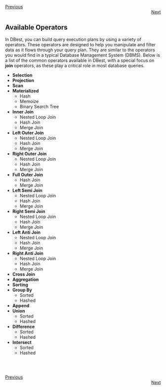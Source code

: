 <div align="left">
    <a href="./01 - data-sources.md">Previous</a>
</div>
<div align="right">
  <a href="./03 - working-with-CSV.md">Next</a>
</div>


## Available Operators

In DBest, you can build query execution plans by using a variety of operators. These operators are designed to help you manipulate and filter data as it flows through your query plan. They are similar to the operators you would find in a typical Database Management System (DBMS). Below is a list of the common operators available in DBest, with a special focus on **join** operators, as these play a critical role in most database queries.

- **Selection**
- **Projection**
- **Scan** 
- **Materialized**
     - Hash
     - Memoize
     - Binary Search Tree 
- **Inner Join**
    - Nested Loop Join
    - Hash Join
    - Merge Join
- **Left Outer Join**
    - Nested Loop Join
    - Hash Join
    - Merge Join
- **Right Outer Join**
    - Nested Loop Join
    - Hash Join
    - Merge Join
- **Full Outer Join**
    - Hash Join
    - Merge Join
- **Left Semi Join**
    - Nested Loop Join
    - Hash Join
    - Merge Join
- **Right Semi Join**
    - Nested Loop Join
    - Hash Join
    - Merge Join
- **Left Anti Join**
    - Nested Loop Join
    - Hash Join
    - Merge Join
- **Right Anti Join**
    - Nested Loop Join
    - Hash Join
    - Merge Join
- **Cross Join**
- **Aggregation**
- **Sorting**
- **Group By**
    - Sorted
    - Hashed
- **Append**
- **Union**
    - Sorted
    - Hashed
- **Difference**
    - Sorted
    - Hashed
- **Intersect**
    - Sorted
    - Hashed

<br><br>
 
<div align="left">
    <a href="./01 - data-sources.md">Previous</a>
</div>
<div align="right">
  <a href="./03 - working-with-CSV.md">Next</a>
</div>
